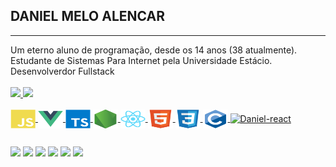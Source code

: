 ## DANIEL MELO ALENCAR
<hr>
Um eterno aluno de programação, desde os 14 anos (38 atualmente). Estudante de Sistemas Para Internet pela Universidade Estácio. Desenvolverdor Fullstack
<br><br>
 <div>
  <a href="https://github.com/danielmeloalencar">
  <img height="180em" src="https://github-readme-stats.vercel.app/api?username=danielmeloalencar&show_icons=true&theme=dracula&include_all_commits=true&count_private=true"/>
  <img height="180em" src="https://github-readme-stats.vercel.app/api/top-langs/?username=danielmeloalencar&layout=compact&langs_count=7&theme=dracula"/>
</div>
<div style="display: inline_block"><br>
  <img align="center" alt="Daniel-Alencar-Js" height="30" width="40" src="https://raw.githubusercontent.com/devicons/devicon/master/icons/javascript/javascript-plain.svg">
  <img align="center" alt="Daniel-Alencar-Vue" height="30" width="40" src="https://raw.githubusercontent.com/devicons/devicon/master/icons/vuejs/vuejs-original.svg">
  <img align="center" alt="Daniel-Alencar-TS" height="30" width="40" src="https://raw.githubusercontent.com/devicons/devicon/master/icons/typescript/typescript-original.svg">
  <img align="center" alt="Daniel-Alencar-Node" height="30" width="40" src="https://raw.githubusercontent.com/devicons/devicon/master/icons/nodejs/nodejs-original.svg">
  <img align="center" alt="Daniel-Alencar-React" height="30" width="40" src="https://raw.githubusercontent.com/devicons/devicon/master/icons/react/react-original.svg">
  <img align="center" alt="Daniel-Alencar-HTML" height="30" width="40" src="https://raw.githubusercontent.com/devicons/devicon/master/icons/html5/html5-original.svg">
  <img align="center" alt="Daniel-CSS" height="30" width="40" src="https://raw.githubusercontent.com/devicons/devicon/master/icons/css3/css3-original.svg">
<img align="center" alt="Daniel-CSS" height="30" width="40" src="https://raw.githubusercontent.com/devicons/devicon/master/icons/c/c-original.svg">
<img align="center" src="https://img.shields.io/badge/reactnative-20232A?style=for-the-badge&logo=react&logoColor=61DAFB" alt="Daniel-react" align="center"/>
  
</div>
</a>
  
  ##
 
<div> 
  <a href="https://www.youtube.com/user/thedmellow" target="_blank"><img src="https://img.shields.io/badge/Youtube-FF0000?style=for-the-badge&logo=youtube&logoColor=white" target="_blank"></a>
  <a href="https://www.facebook.com/danielmalencar" target="_blank"><img src="https://img.shields.io/badge/Facebook-4267B2?style=for-the-badge&logo=facebook&logoColor=white" target="_blank"></a>
  <a href="https://wa.me/message/FDOBDON3OEGZD1" target="_blank"><img src="https://img.shields.io/badge/-whatsapp-128C7E?style=for-the-badge&logo=whatsapp&logoColor=white" target="_blank"></a>
   <a href = "mailto:danielmalencar2011@gmail.com"><img src="https://img.shields.io/badge/-Gmail-%23333?style=for-the-badge&logo=gmail&logoColor=white" target="_blank"></a>
   <a href="https://danielmeloalencar.blogspot.com/" target="_blank"><img src="https://img.shields.io/badge/-Blogger-FF5722?style=for-the-badge&logo=blogger&logoColor=white" target="_blank"></a> 
     <a href="https://www.linkedin.com/in/daniel-melo-alencar/" target="_blank"><img src="https://img.shields.io/badge/-LinkedIn-%230077B5?style=for-the-badge&logo=linkedin&logoColor=white" target="_blank"></a> 
  
</div>
